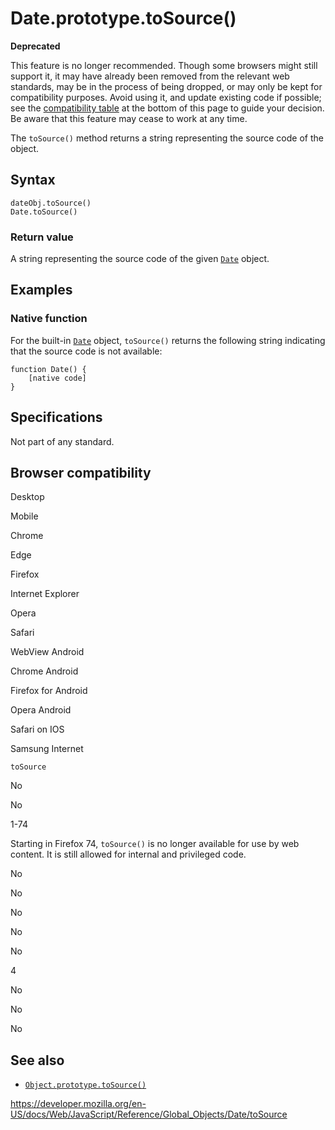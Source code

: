 Date.prototype.toSource()
=========================

**Deprecated**

This feature is no longer recommended. Though some browsers might still support it, it may have already been removed from the relevant web standards, may be in the process of being dropped, or may only be kept for compatibility purposes. Avoid using it, and update existing code if possible; see the [compatibility table](#browser_compatibility) at the bottom of this page to guide your decision. Be aware that this feature may cease to work at any time.

The `toSource()` method returns a string representing the source code of the object.

Syntax
------

    dateObj.toSource()
    Date.toSource()

### Return value

A string representing the source code of the given [`Date`](../date) object.

Examples
--------

### Native function

For the built-in [`Date`](../date) object, `toSource()` returns the following string indicating that the source code is not available:

    function Date() {
        [native code]
    }

Specifications
--------------

Not part of any standard.

Browser compatibility
---------------------

Desktop

Mobile

Chrome

Edge

Firefox

Internet Explorer

Opera

Safari

WebView Android

Chrome Android

Firefox for Android

Opera Android

Safari on IOS

Samsung Internet

`toSource`

No

No

1-74

Starting in Firefox 74, `toSource()` is no longer available for use by web content. It is still allowed for internal and privileged code.

No

No

No

No

No

4

No

No

No

See also
--------

-   [`Object.prototype.toSource()`](../object/tosource)

<a href="https://developer.mozilla.org/en-US/docs/Web/JavaScript/Reference/Global_Objects/Date/toSource" class="_attribution-link">https://developer.mozilla.org/en-US/docs/Web/JavaScript/Reference/Global_Objects/Date/toSource</a>
